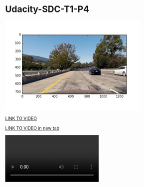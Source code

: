 # Udacity-SDC-T1-P4



![1-2-undistorted.jpg](./output_images/1-2-undistorted.jpg)

[LINK TO VIDEO](./output_videos/result-1.mp4)

<a href="./output_videos/result-1.mp4" target="_blank">LINK TO VIDEO in new tab</a>

![1-2-undistorted.jpg](./output_videos/result-1.mp4)
